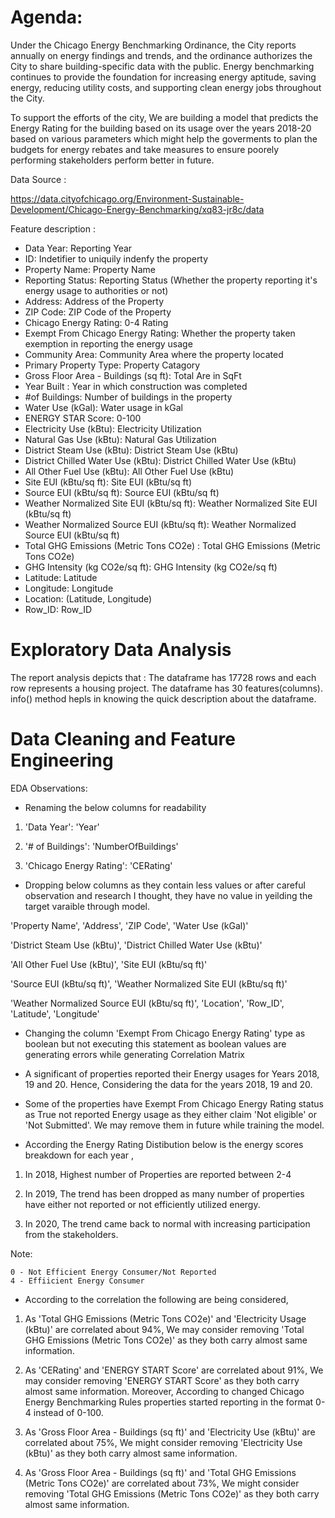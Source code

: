 # Agenda:

Under the Chicago Energy Benchmarking Ordinance, the City reports annually on energy findings and trends, and the ordinance authorizes the City to share building-specific data with the public. Energy benchmarking continues to provide the foundation for increasing energy aptitude, saving energy, reducing utility costs, and supporting clean energy jobs throughout the City.

To support the efforts of the city, We are building a model that predicts the Energy Rating for the building based on its usage over the years 2018-20 based on various parameters which might help the goverments to plan the budgets for energy rebates and take measures to ensure poorely performing stakeholders perform better in future. 


Data Source :

https://data.cityofchicago.org/Environment-Sustainable-Development/Chicago-Energy-Benchmarking/xq83-jr8c/data

Feature description :

- Data Year: Reporting Year
- ID: Indetifier to uniquily indenfy the property
- Property Name: Property Name       
- Reporting Status: Reporting Status (Whether the property reporting it's energy usage to authorities or not)                            
- Address: Address of the Property                                      
- ZIP Code: ZIP Code of the Property                                    
- Chicago Energy Rating: 0-4 Rating                       
- Exempt From Chicago Energy Rating: Whether the property taken exemption in reporting the energy usage           
- Community Area: Community Area where the property located                              
- Primary Property Type: Property Catagory                       
- Gross Floor Area - Buildings (sq ft): Total Are in SqFt    
- Year Built : Year in which construction was completed                                  
- #of Buildings: Number of buildings in the property
- Water Use (kGal): Water usage in kGal
- ENERGY STAR Score: 0-100        
- Electricity Use (kBtu): Electricity Utilization                   
- Natural Gas Use (kBtu): Natural Gas Utilization  
- District Steam Use (kBtu): District Steam Use (kBtu)                
- District Chilled Water Use (kBtu): District Chilled Water Use (kBtu)          
- All Other Fuel Use (kBtu): All Other Fuel Use (kBtu)                  
- Site EUI (kBtu/sq ft): Site EUI (kBtu/sq ft)                       
- Source EUI (kBtu/sq ft): Source EUI (kBtu/sq ft)                     
- Weather Normalized Site EUI (kBtu/sq ft): Weather Normalized Site EUI (kBtu/sq ft)    
- Weather Normalized Source EUI (kBtu/sq ft): Weather Normalized Source EUI (kBtu/sq ft)  
- Total GHG Emissions (Metric Tons CO2e) : Total GHG Emissions (Metric Tons CO2e)      
- GHG Intensity (kg CO2e/sq ft): GHG Intensity (kg CO2e/sq ft)               
- Latitude: Latitude                                    
- Longitude: Longitude                                   
- Location: (Latitude, Longitude)                                    
- Row_ID: Row_ID


# Exploratory Data Analysis

The report analysis depicts that :
The dataframe has 17728  rows and each row represents a housing project.
The dataframe has 30 features(columns).
info() method hepls in knowing the quick description about the dataframe.


# Data Cleaning and Feature Engineering

EDA Observations:

- Renaming the below columns for readability

1) 'Data Year': 'Year'
     
2) '# of Buildings': 'NumberOfBuildings'
    
3) 'Chicago Energy Rating': 'CERating'

- Dropping below columns as they contain less values or after careful observation and research I thought, they have no value in yeilding the target varaible through model.


'Property Name', 'Address', 'ZIP Code', 'Water Use (kGal)'

'District Steam Use (kBtu)', 'District Chilled Water Use (kBtu)'

'All Other Fuel Use (kBtu)', 'Site EUI (kBtu/sq ft)'

'Source EUI (kBtu/sq ft)', 'Weather Normalized Site EUI (kBtu/sq ft)'

'Weather Normalized Source EUI (kBtu/sq ft)', 'Location', 'Row_ID', 'Latitude', 'Longitude' 

- Changing the column 'Exempt From Chicago Energy Rating' type as boolean but not executing this statement as boolean values are generating errors while generating Correlation Matrix

- A significant of properties reported their Energy usages for Years 2018, 19 and 20. Hence, Considering the data for the years 2018, 19 and 20.

- Some of the properties have Exempt From Chicago Energy Rating status as True not reported Energy usage as they either claim 'Not eligible' or 'Not Submitted'. We may remove them in future while training the model.

- According the Energy Rating Distibution below is the energy scores breakdown for each year ,

1) In 2018, Highest number of Properties are reported between 2-4

2) In 2019, The trend has been dropped as many number of properties have either not reported or not efficiently utilized energy.

3) In 2020, The trend came back to normal with increasing participation from the stakeholders.

Note: 
    
    0 - Not Efficient Energy Consumer/Not Reported
    4 - Effiicient Energy Consumer
 
 - According to the correlation the following are being considered,

1) As 'Total GHG Emissions (Metric Tons CO2e)' and 'Electricity Usage (kBtu)' are correlated about 94%, We may consider removing 'Total GHG Emissions (Metric Tons CO2e)' as they both carry almost same information. 

2) As 'CERating' and 'ENERGY START Score' are correlated about 91%, We may consider removing 'ENERGY START Score' as they both carry almost same information. Moreover, According to changed Chicago Energy Benchmarking Rules properties started reporting in the format 0-4 instead of 0-100.

3) As 'Gross Floor Area - Buildings (sq ft)' and 'Electricity Use (kBtu)' are correlated about 75%, We might consider removing 'Electricity Use (kBtu)' as they both carry almost same information.

4) As 'Gross Floor Area - Buildings (sq ft)' and 'Total GHG Emissions (Metric Tons CO2e)' are correlated about 73%, We might consider removing 'Total GHG Emissions (Metric Tons CO2e)' as they both carry almost same information.








